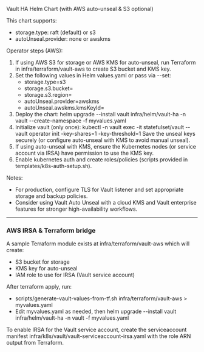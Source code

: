 Vault HA Helm Chart (with AWS auto-unseal & S3 optional)

This chart supports:
- storage.type: raft (default) or s3
- autoUnseal.provider: none or awskms

Operator steps (AWS):
1. If using AWS S3 for storage or AWS KMS for auto-unseal, run Terraform in infra/terraform/vault-aws to create S3 bucket and KMS key.
2. Set the following values in Helm values.yaml or pass via --set:
   - storage.type=s3
   - storage.s3.bucket=<bucket-name>
   - storage.s3.region=<region>
   - autoUnseal.provider=awskms
   - autoUnseal.awskms.kmsKeyId=<kms-key-id>
3. Deploy the chart:
   helm upgrade --install vault infra/helm/vault-ha -n vault --create-namespace -f myvalues.yaml
4. Initialize vault (only once):
   kubectl -n vault exec -it statefulset/vault -- vault operator init -key-shares=1 -key-threshold=1
   Save the unseal keys securely (or configure auto-unseal with KMS to avoid manual unseal).
5. If using auto-unseal with KMS, ensure the Kubernetes nodes (or service account via IRSA) have permission to use the KMS key.
6. Enable kubernetes auth and create roles/policies (scripts provided in templates/k8s-auth-setup.sh).

Notes:
- For production, configure TLS for Vault listener and set appropriate storage and backup policies.
- Consider using Vault Auto Unseal with a cloud KMS and Vault enterprise features for stronger high-availability workflows.

---
### AWS IRSA & Terraform bridge
A sample Terraform module exists at infra/terraform/vault-aws which will create:
- S3 bucket for storage
- KMS key for auto-unseal
- IAM role to use for IRSA (Vault service account)

After terraform apply, run:
- scripts/generate-vault-values-from-tf.sh infra/terraform/vault-aws > myvalues.yaml
- Edit myvalues.yaml as needed, then helm upgrade --install vault infra/helm/vault-ha -n vault -f myvalues.yaml

To enable IRSA for the Vault service account, create the serviceaccount manifest infra/k8s/vault/vault-serviceaccount-irsa.yaml with the role ARN output from Terraform.
